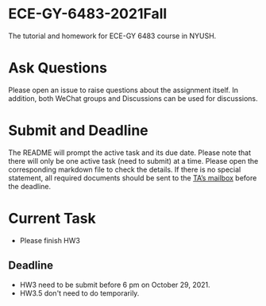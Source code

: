 # ECE-GY-6483-2021Fall
The tutorial and homework for ECE-GY 6483 course in NYUSH.

# Ask Questions
Please open an issue to raise questions about the assignment itself. In addition, both WeChat groups and Discussions can be used for discussions.

# Submit and Deadline
The README will prompt the active task and its due date. Please note that there will only be one active task (need to submit) at a time. 
Please open the corresponding markdown file to check the details. 
If there is no special statement, all required documents should be sent to the [TA’s mailbox](mailto:xinzhe.liu@nyu.edu) before the deadline.

# Current Task
+ Please finish HW3
## Deadline
+ HW3 need to be submit before 6 pm on October 29, 2021.
+ HW3.5 don't need to do temporarily.
